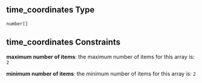 ## time\_coordinates Type

`number[]`

## time\_coordinates Constraints

**maximum number of items**: the maximum number of items for this array is: `2`

**minimum number of items**: the minimum number of items for this array is: `2`
